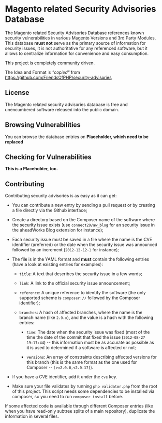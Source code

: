 Magento related Security Advisories Database
================================

The Magento related Security Advisories Database references known security
vulnerabilities in various Magento Versions and 3rd Party Modules. This database **must
not** serve as the primary source of information for security issues, it is
not authoritative for any referenced software, but it allows to centralize
information for convenience and easy consumption.

This project is completely community driven.

The Idea and Format is *"copied"* from https://github.com/FriendsOfPHP/security-advisories

License
-------

The Magento related security advisories database is free and unencumbered software released
into the public domain.

Browsing Vulnerabilities
------------------------

You can browse the database entries on **Placeholder, which need to be replaced**

Checking for Vulnerabilities
----------------------------

**This is a Placeholder, too.**

Contributing
------------

Contributing security advisories is as easy as it can get:

  * You can contribute a new entry by sending a pull request or by creating a
    file directly via the Github interface;

  * Create a directory based on the Composer name of the software where the
    security issue exists (use `connect20/aw_blog` for an security issue
    in the aheadWorks Blog extension for instance);

  * Each security issue must be saved in a file where the name is the CVE
    identifier (preferred) or the date when the security issue was announced
    followed by an increment (`2012-12-12-1` for instance);

  * The file is in the YAML format and **must** contain the following entries
    (have a look at existing entries for examples):

      * `title`:     A text that describes the security issue in a few words;

      * `link`:      A link to the official security issue announcement;

      * `reference`: A unique reference to identify the software (the only
        supported scheme is `composer://` followed by the Composer identifier);

      * `branches`: A hash of affected branches, where the name is the branch
        name (like `2.0.x`), and the value is a hash with the following
        entries:

          * `time`: The date when the security issue was fixed (most of the
            time the date of the commit that fixed the issue (`2012-08-27
            19:17:44`) -- this information must be as accurate as possible as
            it is used to determined if a software is affected or not;

          * `versions`: An array of constraints describing affected versions
            for this branch (this is the same format as the one used for
            Composer -- `[>=2.0.0,<2.0.17]`).

  * If you have a CVE identifier, add it under the `cve` key.

  * Make sure your file validates by running `php validator.php` from the root of this project.
    This script needs some dependencies to be installed via composer, so you need to
    run `composer install` before.

If some affected code is available through different Composer entries (like
when you have read-only subtree splits of a main repository), duplicate the
information in several files.

